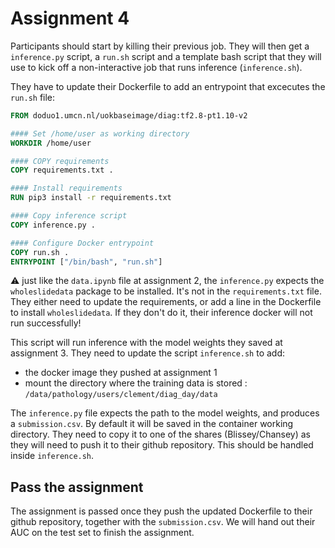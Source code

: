 # Assignment 4

Participants should start by killing their previous job. They will then get a `inference.py` script, a `run.sh` script and a template bash script that they will use to kick off a non-interactive job that runs inference (`inference.sh`).

They have to update their Dockerfile to add an entrypoint that excecutes the `run.sh` file:

```Dockerfile
FROM doduo1.umcn.nl/uokbaseimage/diag:tf2.8-pt1.10-v2

#### Set /home/user as working directory
WORKDIR /home/user

#### COPY requirements
COPY requirements.txt .

#### Install requirements
RUN pip3 install -r requirements.txt

#### Copy inference script
COPY inference.py .

#### Configure Docker entrypoint
COPY run.sh .
ENTRYPOINT ["/bin/bash", "run.sh"]
```

:warning: just like the `data.ipynb` file at assignment 2, the `inference.py` expects the `wholeslidedata` package to be installed. It's not in the `requirements.txt` file. They either need to update the requirements, or add a line in the Dockerfile to install `wholeslidedata`. If they don't do it, their inference docker will not run successfully!

This script will run inference with the model weights they saved at assignment 3. They need to update the script `inference.sh` to add:
* the docker image they pushed at assignment 1
* mount the directory where the training data is stored : `/data/pathology/users/clement/diag_day/data`

The `inference.py` file expects the path to the model weights, and produces a `submission.csv`. By default it will be saved in the container working directory. They need to copy it to one of the shares (Blissey/Chansey) as they will need to push it to their github repository. This should be handled inside `inference.sh`.

## Pass the assignment

The assignment is passed once they push the updated Dockerfile to their github repository, together with the `submission.csv`. We will hand out their AUC on the test set to finish the assignment.
